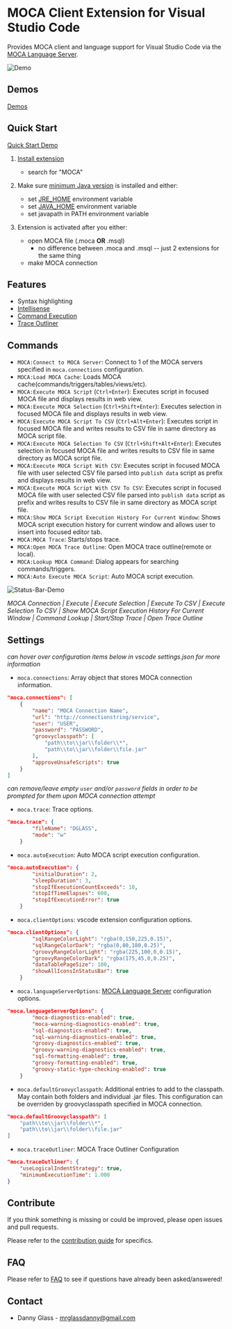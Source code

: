 # MOCA Client Extension for Visual Studio Code

Provides MOCA client and language support for Visual Studio Code via the [MOCA Language Server].

![Demo](resources/demo.gif)

## Demos

[Demos]


## Quick Start

[Quick Start Demo]

1. [Install extension]
    - search for "MOCA"

2. Make sure [minimum Java version] is installed and either:
    - set [JRE_HOME] environment variable
    - set [JAVA_HOME] environment variable
    - set javapath in PATH environment variable

3. Extension is activated after you either:
    - open MOCA file (.moca **OR** .msql)
        - no difference between .moca and .msql -- just 2 extensions for the same thing
    - make MOCA connection


## Features

- Syntax highlighting
- [Intellisense]
- [Command Execution]
- [Trace Outliner]


## Commands

- `MOCA:Connect to MOCA Server`: Connect to 1 of the MOCA servers specified in `moca.connections` configuration.
- `MOCA:Load MOCA Cache`: Loads MOCA cache(commands/triggers/tables/views/etc).
- `MOCA:Execute MOCA Script` (`Ctrl+Enter`): Executes script in focused MOCA file and displays results in web view.
- `MOCA:Execute MOCA Selection` (`Ctrl+Shift+Enter`): Executes selection in focused MOCA file and displays results in web view.
- `MOCA:Execute MOCA Script To CSV` (`Ctrl+Alt+Enter`): Executes script in focused MOCA file and writes results to CSV file in same directory as MOCA script file.
- `MOCA:Execute MOCA Selection To CSV` (`Ctrl+Shift+Alt+Enter`): Executes selection in focused MOCA file and writes results to CSV file in same directory as MOCA script file.
- `MOCA:Execute MOCA Script With CSV`: Executes script in focused MOCA file with user selected CSV file parsed into `publish data` script as prefix and displays results in web view.
- `MOCA:Execute MOCA Script With CSV To CSV`: Executes script in focused MOCA file with user selected CSV file parsed into `publish data` script as prefix and writes results to CSV file in same directory as MOCA script file.
- `MOCA:Show MOCA Script Execution History For Current Window`: Shows MOCA script execution history for current window and allows user to insert into focused editor tab.
- `MOCA:MOCA Trace`: Starts/stops trace.
- `MOCA:Open MOCA Trace Outline`: Open MOCA trace outline(remote or local).
- `MOCA:Lookup MOCA Command`: Dialog appears for searching commands/triggers.
- `MOCA:Auto Execute MOCA Script`: Auto MOCA script execution.


![Status-Bar-Demo](resources/status-bar.png)

*MOCA Connection | Execute | Execute Selection | Execute To CSV | Execute Selection To CSV | Show MOCA Script Execution History For Current Window | Command Lookup | Start/Stop Trace | Open Trace Outline*

## Settings

*can hover over configuration items below in vscode settings.json for more information*

- `moca.connections`: Array object that stores MOCA connection information.
```json
"moca.connections": [
    {
        "name": "MOCA Connection Name",
        "url": "http://connectionstring/service",
        "user": "USER",
        "password": "PASSWORD",
        "groovyclasspath": [
            "path\\to\\jar\\folder\\*",
            "path\\to\\jar\\folder\\file.jar"
        ],
        "approveUnsafeScripts": true
    }
]
```

*can remove/leave empty `user` and/or `password` fields in order to be prompted for them upon MOCA connection attempt*

- `moca.trace`: Trace options.
```json
"moca.trace": {
        "fileName": "DGLASS",
        "mode": "w"
    }
```
- `moca.autoExecution`: Auto MOCA script execution configuration.
```json
"moca.autoExecution": {
        "initialDuration": 2,
        "sleepDuration": 3,
        "stopIfExecutionCountExceeds": 10,
        "stopIfTimeElapses": 600,
        "stopIfExecutionError": true
    }
```
- `moca.clientOptions`: vscode extension configuration options.
```json
"moca.clientOptions": {
        "sqlRangeColorLight": "rgba(0,150,225,0.15)",
        "sqlRangeColorDark": "rgba(0,80,180,0.25)",
        "groovyRangeColorLight": "rgba(225,100,0,0.15)",
        "groovyRangeColorDark": "rgba(175,45,0,0.25)",
        "dataTablePageSize": 100,
        "showAllIconsInStatusBar": true
    }
```
- `moca.languageServerOptions`: [MOCA Language Server] configuration options.
```json
"moca.languageServerOptions": {
        "moca-diagnostics-enabled": true,
        "moca-warning-diagnostics-enabled": true,
        "sql-diagnostics-enabled": true,
        "sql-warning-diagnostics-enabled": true,
        "groovy-diagnostics-enabled": true,
        "groovy-warning-diagnostics-enabled": true,
        "sql-formatting-enabled": true,
        "groovy-formatting-enabled": true,
        "groovy-static-type-checking-enabled": true
    }
```
- `moca.defaultGroovyclasspath`: Additional entries to add to the classpath. May contain both folders and individual .jar files. This configuration can be overriden by groovyclasspath specified in MOCA connection.
```json
"moca.defaultGroovyclasspath": [
    "path\\to\\jar\\folder\\*",
    "path\\to\\jar\\folder\\file.jar"
]
```
- `moca.traceOutliner`: MOCA Trace Outliner Configuration
```json
"moca.traceOutliner": {
	"useLogicalIndentStrategy": true,
	"minimumExecutionTime": 1.000
}
```

## Contribute

If you think something is missing or could be improved, please open issues and pull requests. 

Please refer to the [contribution guide] for specifics.


## FAQ

Please refer to [FAQ] to see if questions have already been asked/answered!


## Contact

- Danny Glass - mrglassdanny@gmail.com


[MOCA Language Server]: https://github.com/mrglassdanny/moca-language-server
[Demos]: https://github.com/mrglassdanny/vscode-moca-client/blob/master/DEMOS.md
[Quick Start Demo]: https://vimeo.com/507834760/b2b6df34bd
[Install extension]: https://code.visualstudio.com/docs/editor/extension-gallery
[minimum Java version]: https://github.com/mrglassdanny/moca-language-server
[JAVA_HOME]: https://confluence.atlassian.com/doc/setting-the-java_home-variable-in-windows-8895.html
[JRE_HOME]: https://confluence.atlassian.com/doc/setting-the-java_home-variable-in-windows-8895.html
[Intellisense]: https://github.com/mrglassdanny/moca-language-server
[Command Execution]: https://github.com/mrglassdanny/moca-language-server
[Trace Outliner]: https://github.com/mrglassdanny/moca-language-server
[contribution guide]: https://github.com/mrglassdanny/vscode-moca-client/blob/master/CONTRIBUTE.md
[FAQ]: https://github.com/mrglassdanny/vscode-moca-client/blob/master/FAQ.md
